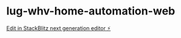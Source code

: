 # lug-whv-home-automation-web

[Edit in StackBlitz next generation editor ⚡️](https://stackblitz.com/~/github.com/whvneo/lug-whv-home-automation-web)